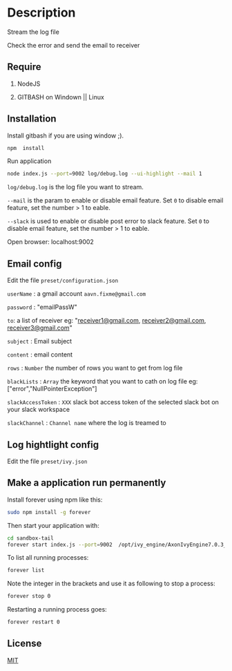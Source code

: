 # Description

Stream the log file

Check the error and send the email to receiver

## Require
1. NodeJS

2. GITBASH on Windown || Linux

## Installation

Install gitbash if you are using window ;).

```bash
npm  install
```

Run application
```bash
node index.js --port=9002 log/debug.log --ui-highlight --mail 1
```
`log/debug.log` is the log file you want to stream.

`--mail` is the param to enable or disable email feature. Set `0` to disable email feature, set the number > 1 to eable.

`--slack` is used to enable or disable post error to slack feature. Set `0` to disable email feature, set the number > 1 to eable.

Open browser: localhost:9002

## Email config
Edit the file `preset/configuration.json`

`userName` : a gmail account `aavn.fixme@gmail.com`

`password` : "emailPassW" 

`to`: a list of receiver eg: "receiver1@gmail.com, receiver2@gmail.com, receiver3@gmail.com"

`subject` : Email subject

`content` : email content

`rows` : `Number` the number of rows you want to get from log file

`blackLists` : `Array` the keyword that you want to cath on log file eg: ["error","NullPointerException"]

`slackAccessToken` : `XXX` slack bot access token of the selected slack bot on your slack workspace

`slackChannel` : `Channel name` where the log is treamed to

## Log hightlight config
Edit the file `preset/ivy.json`

## Make a application run permanently
Install forever using npm like this:
```bash
sudo npm install -g forever
```
Then start your application with:
```bash
cd sandbox-tail
forever start index.js --port=9002  /opt/ivy_engine/AxonIvyEngine7.0.3_CreditHighway_T/logs/ch.ivyteam.ivy.log --ui-highlight --mail 1
```
To list all running processes:
```bash
forever list
```
Note the integer in the brackets and use it as following to stop a process:
```bash
forever stop 0
```
Restarting a running process goes:
```bash
forever restart 0
```


## License
[MIT](https://choosealicense.com/licenses/mit/)
